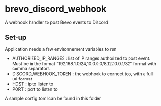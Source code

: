 # brevo_discord_webhook

A webhook handler to post Brevo events to Discord

## Set-up

Application needs a few environnement variables to run

- AUTHORIZED_IP_RANGES : list of IP ranges authorized to post event. Must be in the format "192.168.1.0/24,10.0.0.0/8,127.0.0.1/32" format with comma separators
- DISCORD_WEBHOOK_TOKEN : the webhook to connect too, with a full url format
- HOST : ip to listen to
- PORT : port to listen to

A sample config.toml can be found in this folder

